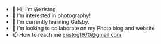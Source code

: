 - 👋 Hi, I’m @xristog
- 👀 I’m interested in photography!
- 🌱 I’m currently learning Gatsby.
- 💞️ I’m looking to collaborate on my Photo blog and website
- 📫 How to reach me xristog1970@gmail.com

<!---
xristog/xristog is a ✨ special ✨ repository because its `README.md` (this file) appears on your GitHub profile.
You can click the Preview link to take a look at your changes.
--->
